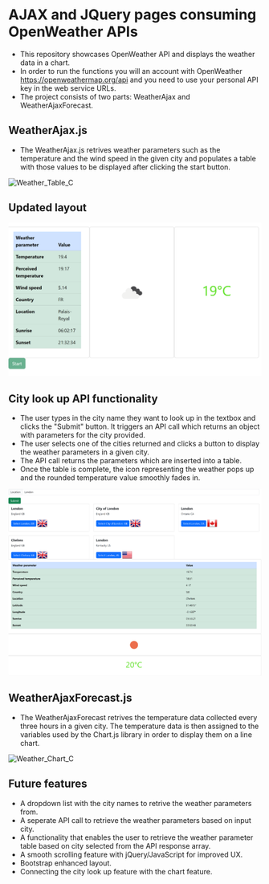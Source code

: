 # AJAX and JQuery pages consuming OpenWeather APIs

- This repository showcases OpenWeather API and displays the weather data in a chart.
- In order to run the functions you will an account with OpenWeather https://openweathermap.org/api and you need to use your personal API key in the web service URLs.
- The project consists of two parts: WeatherAjax and WeatherAjaxForecast.

## WeatherAjax.js
- The WeatherAjax.js retrives weather parameters such as the temperature and the wind speed in the given city and populates a table with those values to be displayed after clicking the start button.

![Weather_Table_C](https://user-images.githubusercontent.com/89709407/236700754-4753f7fa-b479-4a8b-b3e5-a760958c6e0f.png)

## Updated layout
![Weather_Table_C](sample-images/Weather_Table_Cards.png)

## City look up API functionality

- The user types in the city name they want to look up in the textbox and clicks the "Submit" button. It triggers an API call which returns an object with parameters for the city provided.
- The user selects one of the cities returned and clicks a button to display the weather parameters in a given city.
- The API call returns the parameters which are inserted into a table.
- Once the table is complete, the icon representing the weather pops up and the rounded temperature value smoothly fades in.

![Weather_CityLookUp](sample-images/Weather_CityLookUp.png)

## WeatherAjaxForecast.js

- The WeatherAjaxForecast retrives the temperature data collected every three hours in a given city. The temperature data is then assigned to the variables used by the Chart.js library in order to display them on a line chart. 


![Weather_Chart_C](https://user-images.githubusercontent.com/89709407/236700458-5de5355f-6bd8-46e3-b88f-b8b00ea2d903.png)

## Future features
- A dropdown list with the city names to retrive the weather parameters from.
- A seperate API call to retrieve the weather parameters based on input city.
- A functionality that enables the user to retrieve the weather parameter table based on city selected from the API response array.
- A smooth scrolling feature with jQuery/JavaScript for improved UX.
- Bootstrap enhanced layout.
- Connecting the city look up feature with the chart feature.

